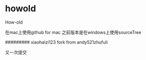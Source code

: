 # howold
How-old

在mac上使用github for mac  之前版本是在windows上使用sourceTree

#########
xiaohaizi123 fork from andy521zhufuli

又一次提交

